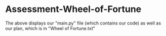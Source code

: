 # Assessment-Wheel-of-Fortune

The above displays our "main.py" file (which contains our code) as well as our plan, which is in "Wheel of Fortune.txt"
